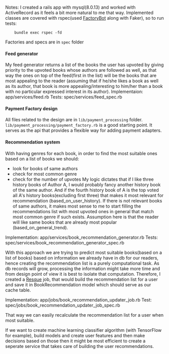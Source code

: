 Notes:
I created a rails app with mysql(8.0.13) and worked with ActiveRecord as it feels a bit more natural to me that way. Implemented classes are covered with rspec(used [FactoryBot](https://github.com/thoughtbot/factory_bot) along with Faker), so to run tests:

        bundle exec rspec -fd

Factories and specs are in `spec` folder

#### Feed generator

My feed generator returns a list of the books the user has upvoted by giving priority to the upvoted books whose authors are followed as well, as that way the ones on top of the feed(first in the list) will be the books that are most appealing to the reader (assuming that if he/she likes a book as well as its author, that book is more appealing/interesting to him/her than a book with no particular expressed interest in its author).
Implementaion:
        app/services/feed.rb
Tests:
        spec/services/feed_spec.rb


#### Payment Factory design

All files related to the design are in `lib/payment_processing` folder.
`lib/payment_processing/payment_factory.rb` is a good starting point. It serves as the api that provides a flexible way for adding payment adapters.

#### Recommendation system

With having genres for each book, in order to find the most suitable ones based on a list of books we should:
- look for books of same authors
- check for most common genre
- check for the number of upvotes
My logic dictates that if I like three history books of Author A, I would probably fancy another history book of the same author. And if the fourth history book of A is the top voted all A's history books(excluding first three) that makes it most relevant for recommendation (based_on_user_history). If there is not relevant books of same authors, it makes most sense to me to start filling the recommendations list with most upvoted ones in general that match most common genre if such exists. Assumption here is that the reader will like same books that are already most popular (based_on_general_trend).

Implementation:
        app/services/book_recommendation_generator.rb
Tests:
        spec/services/book_recommendation_generator_spec.rb

With this approach we are trying to predict most suitable books(based on a list of books) based on information we already have in db for our readers, hence creating the recommendation list is a purely computational task. As db records will grow, processing the information might take more time and from design point of view it is best to isolate that computation. Therefore, I created a [Resque](https://github.com/resque/resque) job, that would build the recommendation list for a user and save it in BookRecommendation model which should serve as our cache table.

Implementation:
        app/jobs/book_recommendation_updater_job.rb
Test:
        spec/jobs/book_recommendation_updater_job_spec.rb

That way we can easily recalculate the recommendation list for a user when most suitable.

If we want to create machine learning classifier algorithm (with TensorFlow for example), build models and create user features and then make decisions based on those then it might be most efficient to create a seperate service that takes care of building the user recommendations.